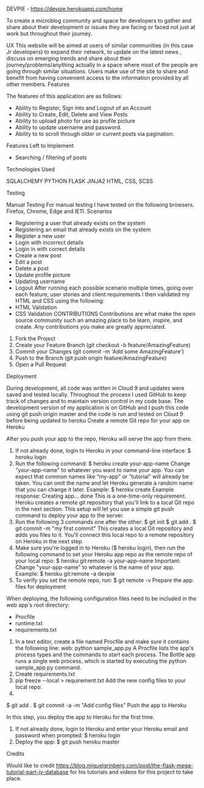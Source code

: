 DEVPIE - https://devpie.herokuapp.com/home

To create a microblog community and space for developers to gather and share about their development or issues they are facing or faced not just at work but throughout their journey. 

UX
This website will be aimed at users of similar communities (in this case Jr developers) to expand their network, to update on the latest news , discuss on emerging trends and share about their journey/problems/anything actually in a space where most of the people are going through similar situations. Users make use of the site to share and benefit from having convenient access to the information provided by all other members.
Features

The features of this application are as follows:
* Ability to Register, Sign into and Logout of an Account
* Ability to Create, Edit, Delete and View Posts
* Ability to upload photo for use as  profile picture
* Ability to update username and password.
* Ability to to scroll through older or current posts via pagination.

Features Left to Implement
* Searching / filtering of posts

Technologies Used

SQLALCHEMY
PYTHON
FLASK
JINJA2
HTML, CSS, SCSS

Testing

Manual Testing
For manual testing I have tested on the following browsers. Firefox, Chrome, Edge and IE11.
Scenarios
* Registering a user that already exists on the system
* Registering an email that already exists on the system
* Register a new user
* Login with incorrect details
* Login in with correct details
* Create a new post
* Edit a post
* Delete a post
* Update profile picture
* Updating username
* Logout
After running each possible scenario multiple times, going over each feature, user stories and client requirements I then validated my HTML and CSS using the following:
* HTML Validation
* CSS Validation
CONTRIBUTIONS
Contributions are what make the open source community such an amazing place to be learn, inspire, and create. Any contributions you make are greatly appreciated.
1. Fork the Project
2. Create your Feature Branch (git checkout -b feature/AmazingFeature)
3. Commit your Changes (git commit -m 'Add some AmazingFeature')
4. Push to the Branch (git push origin feature/AmazingFeature)
5. Open a Pull Request

Deployment

During development, all code was written in Cloud 9 and updates were saved and tested locally. Throughout the process I used GitHub to keep track of changes and to maintain version control in my code base.
The development version of my application is on GitHub and I push this code using git push origin master and the code is run and tested on Cloud 9 before being updated to heroku
Create a remote Git repo for your app on Heroku

After you push your app to the repo, Heroku will serve the app from there.
1. If not already done, login to Heroku in your command-line interface:
$ heroku login
2. Run the following command:
$ heroku create your-app-name
Change "your-app-name" to whatever you want to name your app. You can expect that common names like “my-app” or “tutorial” will already be taken. You can omit the name and let Heroku generate a random name that you can change it later. Example:
$ heroku create
Example response:
Creating app... done
This is a one-time-only requirement. Heroku creates a remote git repository that you'll link to a local Git repo in the next section. This setup will let you use a simple git push command to deploy your app to the server.
1. Run the following 3 commands one after the other:
$ git init
$ git add .
$ git commit -m "my first commit"
This creates a local Git repository and adds you files to it. You'll connect this local repo to a remote repository on Heroku in the next step.
2. Make sure you're logged in to Heroku ($ heroku login), then run the following command to set your Heroku app repo as the remote repo of your local repo:
$ heroku git:remote -a your-app-name
Important: Change "your-app-name" to whatever is the name of your app. Example:
$ heroku git:remote -a devpie
3. To verify you set the remote repo, run:
$ git remote -v
Prepare the app files for deployment

When deploying, the following configuration files need to be included in the web app's root directory:
* Procfile
* runtime.txt
* requirements.txt
1. In a text editor, create a file named Procfile and make sure it contains the following line:
web: python sample_app.py
A Procfile lists the app's process types and the commands to start each process. The Bottle app runs a single web process, which is started by executing the python sample_app.py command.
2. Create requirements.txt 
3. pip freeze --local > requirement.txt
Add the new config files to your local repo:
4. 
$ git add .
$ git commit -a -m "Add config files"
Push the app to Heroku

In this step, you deploy the app to Heroku for the first time.
1. If not already done, login to Heroku and enter your Heroku email and password when prompted:
$ heroku login
2. Deploy the app:
$ git push heroku master

Credits

Would like to credit https://blog.miguelgrinberg.com/post/the-flask-mega-tutorial-part-iv-database for his tutorials and videos for this project to take place.